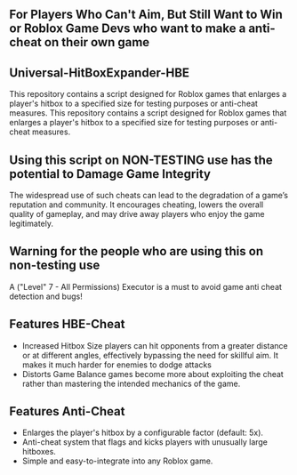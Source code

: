 ## For Players Who Can't Aim, But Still Want to Win or Roblox Game Devs who want to make a anti-cheat on their own game

## Universal-HitBoxExpander-HBE
This repository contains a script designed for Roblox games that enlarges a player's hitbox to a specified size for testing purposes or anti-cheat measures. This repository contains a script designed for Roblox games that enlarges a player's hitbox to a specified size for testing purposes or anti-cheat measures. 

## Using this script on NON-TESTING use has the potential to Damage Game Integrity
The widespread use of such cheats can lead to the degradation of a game’s reputation and community. It encourages cheating, lowers the overall quality of gameplay, and may drive away players who enjoy the game legitimately.


## Warning for the people who are using this on non-testing use
A ("Level" 7 - All Permissions) Executor is a must to avoid game anti cheat detection and bugs!

## Features HBE-Cheat
- Increased Hitbox Size players can hit opponents from a greater distance or at different angles, effectively bypassing the need for skillful aim. It makes it much harder for enemies to dodge attacks
- Distorts Game Balance games become more about exploiting the cheat rather than mastering the intended mechanics of the game.

## Features Anti-Cheat
- Enlarges the player's hitbox by a configurable factor (default: 5x).
- Anti-cheat system that flags and kicks players with unusually large hitboxes.
- Simple and easy-to-integrate into any Roblox game.
